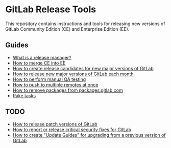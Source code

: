 # GitLab Release Tools

This repository contains instructions and tools for releasing new versions of
GitLab Community Edition (CE) and Enterprise Edition (EE).

## Guides

- [What is a release manager?](doc/release-manager.md)
- [How to merge CE into EE](doc/merge-ce-into-ee.md)
- [How to create release candidates for new major versions of GitLab](doc/release-candidates.md)
- [How to release new major versions of GitLab each month](doc/monthly.md)
- [How to perform manual QA testing](doc/qa-checklist.md)
- [How to push to multiple remotes at once](doc/push-to-multiple-remotes.md)
- [How to remove packages from packages.gitlab.com](doc/remove-packages.md)
- [Rake tasks](doc/rake-tasks.md)

## TODO

- [How to release patch versions of GitLab]()
- [How to report or release critical security fixes for GitLab]()
- [How to create "Update Guides" for upgrading from a previous version of GitLab]()
